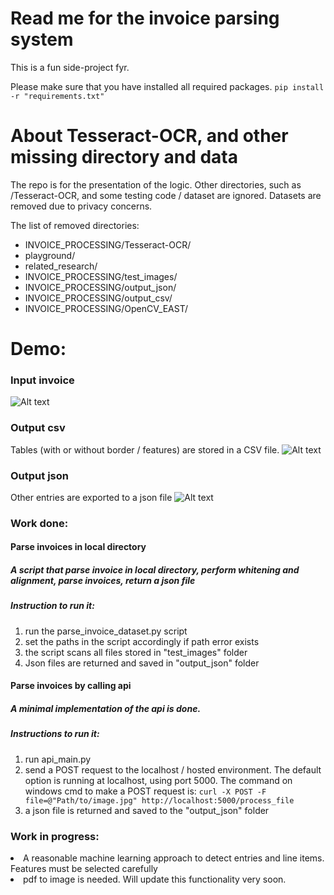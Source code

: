 # Read me for the invoice parsing system
This is a fun side-project fyr.

Please make sure that you have installed all required packages.
```pip install -r "requirements.txt"```

# About Tesseract-OCR, and other missing directory and data
The repo is for the presentation of the logic. 
Other directories, such as /Tesseract-OCR, and some testing code / dataset are ignored.
Datasets are removed due to privacy concerns.

The list of removed directories:

* INVOICE_PROCESSING/Tesseract-OCR/
* playground/
* related_research/
* INVOICE_PROCESSING/test_images/
* INVOICE_PROCESSING/output_json/
* INVOICE_PROCESSING/output_csv/
* INVOICE_PROCESSING/OpenCV_EAST/

# Demo:
### Input invoice
![Alt text](demo/original_invoice.png?raw=true "Original invoice")

### Output csv
Tables (with or without border / features) are stored in a CSV file.
![Alt text](demo/result_csv.png?raw=true "CSV")

### Output json
Other entries are exported to a json file
![Alt text](demo/result_json.png?raw=true "JSON")

### Work done:
#### Parse invoices in local directory
##### A script that parse invoice in local directory, perform whitening and alignment, parse invoices, return a json file
##### Instruction to run it:
1.  run the parse_invoice_dataset.py script
2.  set the paths in the script accordingly if path error exists
3.  the script scans all files stored in "test_images" folder
4.  Json files are returned and saved in "output_json" folder
#### Parse invoices by calling api
##### A minimal implementation of the api is done. 
##### Instructions to run it:
1.  run api_main.py
2.  send a POST request to the localhost / hosted environment. The default option is running at localhost, using port 5000. The command on windows cmd to make a POST request is:
    ```curl -X POST -F file=@"Path/to/image.jpg" http://localhost:5000/process_file```
3. a json file is returned and saved to the "output_json" folder
       
### Work in progress:
<li>A reasonable machine learning approach to detect entries and line items. Features must be selected carefully</li>
<li>pdf to image is needed. Will update this functionality very soon.</li>
    
